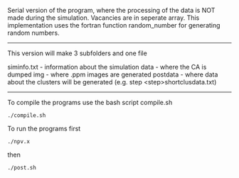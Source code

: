Serial version of the program, where the processing of the data is NOT made during the simulation. 
Vacancies are in seperate array. This implementation uses the fortran function random_number for generating random numbers.

--------------------------------------------------------------------------------------------------

This version will make 3 subfolders and one file

siminfo.txt - information about the simulation 
data - where the CA is dumped
img - where .ppm images are generated
postdata - where data about the clusters will be generated (e.g. step \<step\>shortclusdata.txt)

-------------------------------------------------------------------------------------------------

To compile the programs use the bash script compile.sh
```
./compile.sh
```
To run the programs first
```
./npv.x
```
then
```
./post.sh
```
